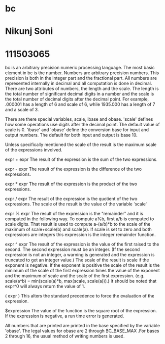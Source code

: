 # bc
# Nikunj Soni
# 111503065
   
   bc is an arbitrary precision numeric processing language. 
   The most basic element in bc is the number.  Numbers are
arbitrary precision numbers.  This precision is both in the integer part
and the fractional part.  All numbers are represented internally in
decimal and all computation is done in decimal. There are two attributes
of numbers, the length and the scale.  The length is the total number of
significant decimal digits in a number and the scale is the total number
of decimal digits after the decimal point.  For example, .000001 has a
length of 6 and scale of 6, while 1935.000 has a length of 7 and a scale
of 3.

  There are there special variables, scale, ibase and obase. 'scale' defines how some operations use digits after the
decimal point.  The default value of scale is 0. 'ibase'
and 'obase' define the conversion base for input and output
numbers. The default for both input and output is base 10.

   Unless specifically mentioned the scale of the result is the maximum
scale of the expressions involved.

 expr + expr
The result of the expression is the sum of the two expressions.

 expr - expr
The result of the expression is the difference of the two expressions.

 expr * expr
The result of the expression is the product of the two expressions.

 expr / expr
The result of the expression is the quotient of the two expressions.
The scale of the result is the value of the variable 'scale'

 expr % expr
The result of the expression is the "remainder" and it is computed in the
following way.  To compute a%b, first a/b is computed to scale
digits.  That result is used to compute a-(a/b)*b to the scale of the
maximum of scale+scale(b) and scale(a).  If scale is set
to zero and both expressions are integers this expression is the
integer remainder function.

 expr ^ expr
The result of the expression is the value of the first raised to the
second. The second expression must be an integer.  (If the second
expression is not an integer, a warning is generated and the
expression is truncated to get an integer value.)  The scale of the
result is scale if the exponent is negative.  If the exponent
is positive the scale of the result is the minimum of the scale of the
first expression times the value of the exponent and the maximum of
scale and the scale of the first expression.  (e.g. scale(a^b)
= min(scale(a)*b, max(scale, scale(a))).)  It should be noted
that expr^0 will always return the value of 1.

 ( expr )
This alters the standard precedence to force the evaluation of the
expression.

 $expression
The value of the function is the square root of the
expression.  If the expression is negative, a run time error is
generated.

   All numbers that are printed are printed in the base specified by the
variable 'obase'. The legal values for obase are 2 through
BC_BASE_MAX .For bases 2 through 16,
the usual method of writing numbers is used. 
